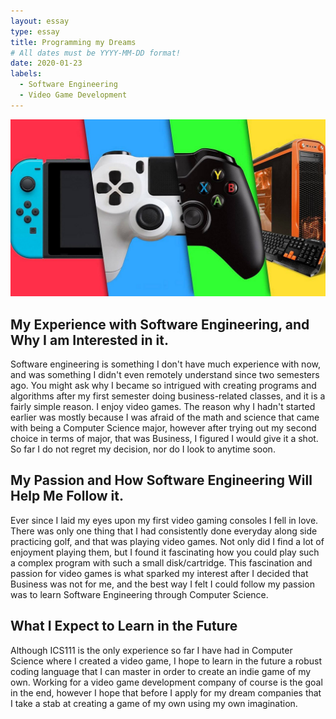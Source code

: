 ```yaml
---
layout: essay
type: essay
title: Programming my Dreams
# All dates must be YYYY-MM-DD format!
date: 2020-01-23
labels:
  - Software Engineering
  - Video Game Development
---
```


<img class="ui tiny left circular floated image" src="../images/gaming.jpg">

## My Experience with Software Engineering, and Why I am Interested in it.
Software engineering is something I don't have much experience with now, and was something I didn't even remotely understand since two semesters ago. You might ask why I became so intrigued with creating programs and algorithms after my first semester doing business-related classes, and it is a fairly simple reason. I enjoy video games. The reason why I hadn't started earlier was mostly because I was afraid of the math and science that came with being a Computer Science major, however after trying out my second choice in terms of major, that was Business, I figured I would give it a shot. So far I do not regret my decision, nor do I look to anytime soon.

## My Passion and How Software Engineering Will Help Me Follow it.
Ever since I laid my eyes upon my first video gaming consoles I fell in love. There was only one thing that I had consistently done everyday along side practicing golf, and that was playing video games. Not only did I find a lot of enjoyment playing them, but I found it fascinating how you could play such a complex program with such a small disk/cartridge. This fascination and passion for video games is what sparked my interest after I decided that Business was not for me, and the best way I felt I could follow my passion was to learn Software Engineering through Computer Science. 

## What I Expect to Learn in the Future
Although ICS111 is the only experience so far I have had in Computer Science where I created a video game, I hope to learn in the future a robust coding language that I can master in order to create an indie game of my own. Working for a video game development company of course is the goal in the end, however I hope that before I apply for my dream companies that I take a stab at creating a game of my own using my own imagination. 
